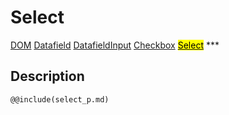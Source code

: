 # Select
<span class="inheritance">
<a href="#Documentation/core/dom">DOM</a>
<a class="inheritance" href="#Documentation/elements/datafield">Datafield</a>
<a class="inheritance" href="#Documentation/elements/datafieldinput">DatafieldInput</a>
<a class="inheritance" href="#Documentation/elements/checkbox">Checkbox</a>
<a class="inheritance" href="#Documentation/elements/select"><mark>Select</mark></a>
</span>
***

## Description
```div-parameter
@@include(select_p.md)
```